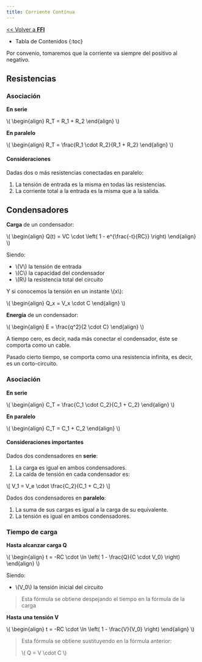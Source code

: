 ```yaml
---
title: Corriente Contínua
---
```


[&lt;&lt; Volver a **FFI**](../ffi.md)

* Tabla de Contenidos
{:toc}

Por convenio, tomaremos que la corriente va siempre del positivo al negativo.

## Resistencias

### Asociación

**En serie**

\\( \begin{align}
  R_T = R_1 + R_2
\end{align} \\)

**En paralelo**

\\( \begin{align}
  R_T = \frac{R_1 \cdot R_2}{R_1 + R_2}
\end{align} \\)

#### Consideraciones

Dadas dos o más resistencias conectadas en paralelo:

1. La tensión de entrada es la misma en todas las resistencias.
2. La corriente total a la entrada es la misma que a la salida.

## Condensadores

**Carga** de un condensador:

\\( \begin{align}
  Q(t) = VC \cdot \left( 1 - e^{\frac{-t}{RC}} \right)
\end{align} \\)

Siendo:

* \\(V\\) la tensión de entrada
* \\(C\\) la capacidad del condensador
* \\(R\\) la resistencia total del circuito

Y si conocemos la tensión en un instante \\(x\\):

\\( \begin{align}
  Q_x = V_x \cdot C
\end{align} \\)

**Energía** de un condensador:

\\( \begin{align}
  E = \frac{q^2}{2 \cdot C}
\end{align} \\)

A tiempo cero, es decir, nada más conectar el condensador, éste se comporta como un cable.

Pasado cierto tiempo, se comporta como una resistencia infinita, es decir, es un corto-circuito.

### Asociación

**En serie**

\\( \begin{align}
  C_T = \frac{C_1 \cdot C_2}{C_1 + C_2}
\end{align} \\)

**En paralelo**

\\( \begin{align}
  C_T = C_1 + C_2
\end{align} \\)

#### Consideraciones importantes

Dados dos condensadores en **serie**:

1. La carga es igual en ambos condensadores.
2. La caída de tensión en cada condensador es:

\\[ V_1 = V_e \cdot \frac{C_2}{C_1 + C_2} \\]

Dados dos condensadores en **paralelo**:

1. La suma de sus cargas es igual a la carga de su equivalente.
2. La tensión es igual en ambos condensadores.

### Tiempo de carga

**Hasta alcanzar carga Q**

\\( \begin{align}
  t = -RC \cdot \ln \left( 1 - \frac{Q}{C \cdot V_0} \right)
\end{align} \\)

Siendo:

* \\(V_0\\) la tensión inicial del circuito

> Esta fórmula se obtiene despejando el tiempo en la fórmula de la carga

**Hasta una tensión V**

\\( \begin{align}
  t = -RC \cdot \ln \left( 1 - \frac{V}{V_0} \right)
\end{align} \\)

> Esta fórmula se obtiene sustituyendo en la fórmula anterior:
>
> \\( Q = V \cdot C \\)
